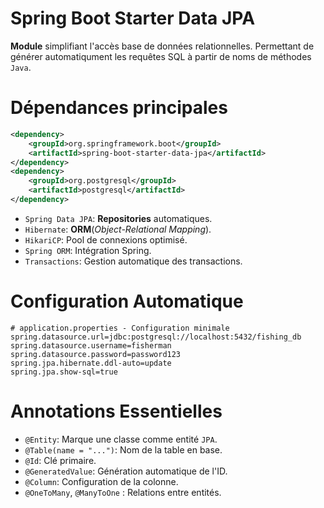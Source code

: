 # Spring Boot Starter Data JPA
__Module__ simplifiant l'accès base de données relationnelles. Permettant de générer automatiqument les requêtes SQL à partir de noms de méthodes `Java`.

# Dépendances principales
```xml
<dependency>
    <groupId>org.springframework.boot</groupId>
    <artifactId>spring-boot-starter-data-jpa</artifactId>
</dependency>
<dependency>
    <groupId>org.postgresql</groupId>
    <artifactId>postgresql</artifactId>
</dependency>
```

- `Spring Data JPA`: __Repositories__ automatiques.
- `Hibernate`: __ORM__(_Object-Relational Mapping_).
- `HikariCP`: Pool de connexions optimisé.
- `Spring ORM`: Intégration Spring.
- `Transactions`: Gestion automatique des transactions.

# Configuration Automatique
```properties
# application.properties - Configuration minimale
spring.datasource.url=jdbc:postgresql://localhost:5432/fishing_db
spring.datasource.username=fisherman
spring.datasource.password=password123
spring.jpa.hibernate.ddl-auto=update
spring.jpa.show-sql=true
```

# Annotations Essentielles
- `@Entity`: Marque une classe comme entité `JPA`.
- `@Table(name = "...")`: Nom de la table en base.
- `@Id`: Clé primaire.
- `@GeneratedValue`: Génération automatique de l'ID.
- `@Column`: Configuration de la colonne.
- `@OneToMany`, `@ManyToOne` : Relations entre entités.
